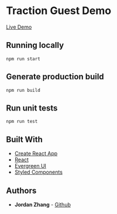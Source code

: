 # Traction Guest Demo

[Live Demo](https://tg-guest.herokuapp.com)

## Running locally

`npm run start`

## Generate production build

`npm run build`

## Run unit tests

`npm run test`

## Built With

* [Create React App](https://github.com/facebook/create-react-app)
* [React](https://reactjs.org)
* [Evergreen UI](https://evergreen.segment.com)
* [Styled Components](https://www.styled-components.com)

## Authors

* **Jordan Zhang** - [Github](https://github.com/jzhang729)